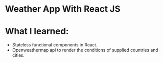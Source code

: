 # Weather App With React JS
# What I learned:
- Stateless functional components in React.
- Openweathermap api to render the conditions of supplied countries and cities.
